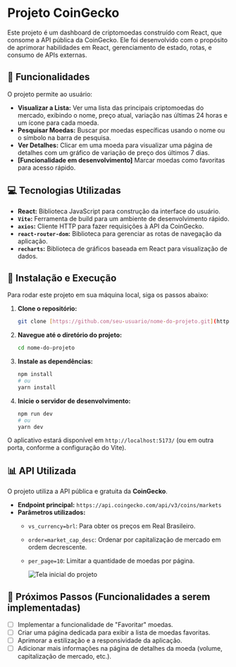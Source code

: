 # Projeto CoinGecko

Este projeto é um dashboard de criptomoedas construído com React, que consome a API pública da CoinGecko. Ele foi desenvolvido com o propósito de aprimorar habilidades em React, gerenciamento de estado, rotas, e consumo de APIs externas.

## 🚀 Funcionalidades

O projeto permite ao usuário:

- **Visualizar a Lista:** Ver uma lista das principais criptomoedas do mercado, exibindo o nome, preço atual, variação nas últimas 24 horas e um ícone para cada moeda.
- **Pesquisar Moedas:** Buscar por moedas específicas usando o nome ou o símbolo na barra de pesquisa.
- **Ver Detalhes:** Clicar em uma moeda para visualizar uma página de detalhes com um gráfico de variação de preço dos últimos 7 dias.
- **[Funcionalidade em desenvolvimento]** Marcar moedas como favoritas para acesso rápido.

## 💻 Tecnologias Utilizadas

- **React:** Biblioteca JavaScript para construção da interface do usuário.
- **`Vite`:** Ferramenta de build para um ambiente de desenvolvimento rápido.
- **`axios`:** Cliente HTTP para fazer requisições à API da CoinGecko.
- **`react-router-dom`:** Biblioteca para gerenciar as rotas de navegação da aplicação.
- **`recharts`:** Biblioteca de gráficos baseada em React para visualização de dados.

## 🔧 Instalação e Execução

Para rodar este projeto em sua máquina local, siga os passos abaixo:

1.  **Clone o repositório:**
    ```bash
    git clone [https://github.com/seu-usuario/nome-do-projeto.git](https://github.com/seu-usuario/nome-do-projeto.git)
    ```

2.  **Navegue até o diretório do projeto:**
    ```bash
    cd nome-do-projeto
    ```

3.  **Instale as dependências:**
    ```bash
    npm install
    # ou
    yarn install
    ```

4.  **Inicie o servidor de desenvolvimento:**
    ```bash
    npm run dev
    # ou
    yarn dev
    ```

O aplicativo estará disponível em `http://localhost:5173/` (ou em outra porta, conforme a configuração do Vite).


## 📊 API Utilizada

O projeto utiliza a API pública e gratuita da **CoinGecko**.

- **Endpoint principal:** `https://api.coingecko.com/api/v3/coins/markets`
- **Parâmetros utilizados:**
  - `vs_currency=brl`: Para obter os preços em Real Brasileiro.
  - `order=market_cap_desc`: Ordenar por capitalização de mercado em ordem decrescente.
  - `per_page=10`: Limitar a quantidade de moedas por página.
 
    
    ![Tela inicial do projeto](assets/tela-inicial.png)

## 📝 Próximos Passos (Funcionalidades a serem implementadas)

- [ ] Implementar a funcionalidade de "Favoritar" moedas.
- [ ] Criar uma página dedicada para exibir a lista de moedas favoritas.
- [ ] Aprimorar a estilização e a responsividade da aplicação.
- [ ] Adicionar mais informações na página de detalhes da moeda (volume, capitalização de mercado, etc.).
